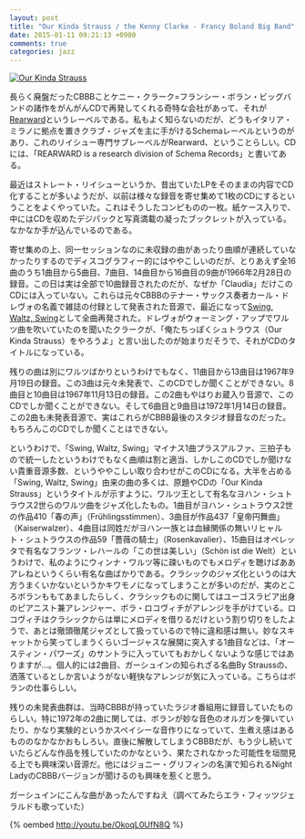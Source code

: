 ```yaml
---
layout: post
title: "Our Kinda Strauss / the Kenny Clarke - Francy Boland Big Band"
date: 2015-01-11 09:21:13 +0900
comments: true
categories: jazz
---
```

<a href="http://www.amazon.co.jp/exec/obidos/ASIN/B00000JAXM/myhumangetsme-22/ref=nosim/" name="amazletlink" target="_blank"><img src="http://ecx.images-amazon.com/images/I/51mSsDrU0AL._SL160_.jpg" alt="Our Kinda Strauss" style="border: none;" /></a>

長らく廃盤だったCBBBことケニー・クラーク=フランシー・ボラン・ビッグバンドの諸作をがんがんCDで再発してくれる奇特な会社があって、それが[Rearward](http://www.ishtar.it/label_list.php?IDMarca=3)というレーベルである。私もよく知らないのだが、どうもイタリア・ミラノに拠点を置きクラブ・ジャズを主に手がけるSchemaレーベルというのがあり、これのリイシュー専門サブレーベルがRearward、ということらしい。CDには、「REARWARD is a research division of Schema Records」と書いてある。

<!--more-->

最近はストレート・リイシューというか、昔出ていたLPをそのままの内容でCD化することが多いようだが、以前は様々な録音を寄せ集めて1枚のCDにするということをよくやっていた。これはそうしたコンピものの一枚。紙ケース入りで、中にはCDを収めたデジパックと写真満載の凝ったブックレットが入っている。なかなか手が込んでいるのである。

寄せ集めの上、同一セッションなのに未収録の曲があったり曲順が連続していなかったりするのでディスコグラフィー的にはややこしいのだが、とりあえず全16曲のうち1曲目から5曲目、7曲目、14曲目から16曲目の9曲が1966年2月28日の録音。この日は実は全部で10曲録音されたのだが、なぜか「Claudia」だけこのCDには入っていない。これらは元々CBBBのテナー・サックス奏者カール・ドレヴォの名義で雑誌の付録として発表された音源で、最近になって<a href="http://www.amazon.co.jp/exec/obidos/ASIN/B001F9WIMS/myhumangetsme-22/ref=nosim/" name="amazletlink" target="_blank">Swing, Waltz, Swing</a>として全曲再発された。ドレヴォがウォーミング・アップでワルツ曲を吹いていたのを聞いたクラークが、「俺たちっぽくシュトラウス（Our Kinda Strauss）をやろうよ」と言い出したのが始まりだそうで、それがCDのタイトルになっている。

残りの曲は別にワルツばかりというわけでもなく、11曲目から13曲目は1967年9月19日の録音。この3曲は元々未発表で、このCDでしか聞くことができない。8曲目と10曲目は1967年11月13日の録音。この2曲もやはりお蔵入り音源で、このCDでしか聞くことができない。そして6曲目と9曲目は1972年1月14日の録音。この2曲も未発表音源で、実はこれらがCBBB最後のスタジオ録音なのだった。もちろんこのCDでしか聞くことはできない。

というわけで、「Swing, Waltz, Swing」マイナス1曲プラスアルファ、三拍子もので統一したというわけでもなく曲順は割と適当、しかしこのCDでしか聞けない貴重音源多数、というややこしい取り合わせがこのCDになる。大半を占める「Swing, Waltz, Swing」由来の曲の多くは、原題やCDの「Our Kinda Strauss」というタイトルが示すように、ワルツ王として有名なヨハン・シュトラウス2世らのワルツ曲をジャズ化したもの。1曲目がヨハン・シュトラウス2世の作品410「春の声」（Frühlingsstimmen）、3曲目が作品437「皇帝円舞曲」（Kaiserwalzer）、4曲目は同姓だがヨハン一族とは血縁関係の無いリヒャルト・シュトラウスの作品59「薔薇の騎士」（Rosenkavalier）、15曲目はオペレッタで有名なフランツ・レハールの「この世は美しい」（Schön ist die Welt）というわけで、私のようにウィンナ・ワルツ等に疎いものでもメロディを聴けばああアレねというくらい有名な曲ばかりである。クラシックのジャズ化というのは大方うまくいかないというかキワモノになってしまうことが多いのだが、実のところボランももてあましたらしく、クラシックものに関してはユーゴスラビア出身のピアニスト兼アレンジャー、ボラ・ロコヴィチがアレンジを手がけている。ロコヴィチはクラシックからは単にメロディを借りるだけという割り切りをしたようで、あとは徹頭徹尾ジャズとして扱っているので特に違和感は無い。妙なスキャットから笑ってしまうくらいゴージャスな展開に突入する1曲目などは、「オースティン・パワーズ」のサントラに入っていてもおかしくないような感じではありますが…。個人的には2曲目、ガーシュインの知られざる名曲By Straussの、洒落ているとしか言いようがない軽快なアレンジが気に入っている。こちらはボランの仕事らしい。

残りの未発表曲群は、当時CBBBが持っていたラジオ番組用に録音していたものらしい。特に1972年の2曲に関しては、ボランが妙な音色のオルガンを弾いていたり、かなり実験的というかスペイシーな音作りになっていて、生煮え感はあるもののなかなかおもしろい。直後に解散してしまうCBBBだが、もう少し続いていたらどんな作品を残していたのかなという、果たされなかった可能性を垣間見る上でも興味深い音源だ。他にはジョニー・グリフィンの名演で知られるNight LadyのCBBBバージョンが聞けるのも興味を惹くと思う。

ガーシュインにこんな曲があったんですねえ（調べてみたらエラ・フィッツジェラルドも歌っていた）

{% oembed http://youtu.be/OkoqL0UfN8Q %}